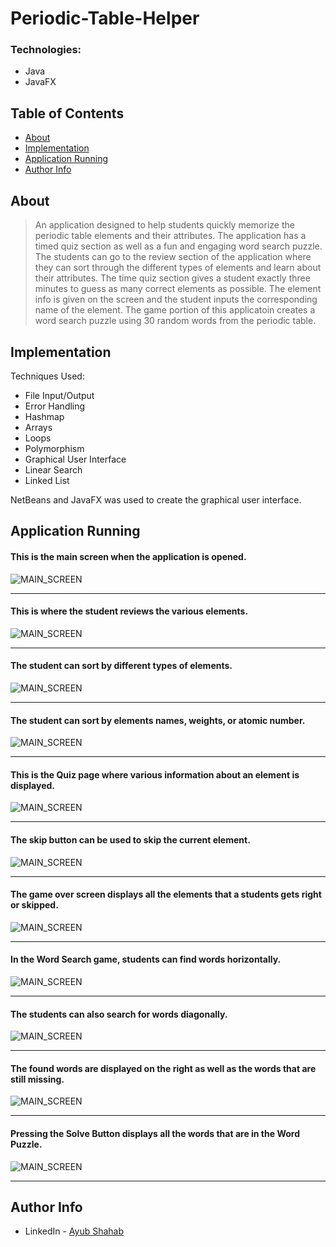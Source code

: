 # Periodic-Table-Helper

### Technologies:

- Java
- JavaFX

## Table of Contents

- [About](#about)
- [Implementation](#implementation)
- [Application Running](#application-running)
- [Author Info](#author-info)

## About

> An application designed to help students quickly memorize the periodic table elements and their attributes. The application has a timed quiz section as well as a fun and engaging word search puzzle. The students can go to the review section of the application where they can sort through the different types of elements and learn about their attributes. The time quiz section gives a student exactly three minutes to guess as many correct elements as possible. The element info is given on the screen and the student inputs the corresponding name of the element. The game portion of this applicatoin creates a word search puzzle using 30 random words from the periodic table.

## Implementation

Techniques Used:
- File Input/Output
- Error Handling
- Hashmap
- Arrays
- Loops
- Polymorphism
- Graphical User Interface
- Linear Search
- Linked List

NetBeans and JavaFX was used to create the graphical user interface.

## Application Running

#### This is the main screen when the application is opened.
![MAIN_SCREEN](README-images/mainScreen.PNG)

---

#### This is where the student reviews the various elements.
![MAIN_SCREEN](README-images/overView.PNG)

---

#### The student can sort by different types of elements.
![MAIN_SCREEN](README-images/sortTypes.PNG)

---

#### The student can sort by elements names, weights, or atomic number.
![MAIN_SCREEN](README-images/sortingTypes.jpg)

---

#### This is the Quiz page where various information about an element is displayed.
![MAIN_SCREEN](README-images/quizImage.jpg)

---

#### The skip button can be used to skip the current element.
![MAIN_SCREEN](README-images/skipButton.jpg)

---

#### The game over screen displays all the elements that a students gets right or skipped.
![MAIN_SCREEN](README-images/gameOverImage.jpg)

---

#### In the Word Search game, students can find words horizontally.
![MAIN_SCREEN](README-images/horizontalWords.jpg)

---

#### The students can also search for words diagonally.
![MAIN_SCREEN](README-images/diagonalWords.jpg)

---

#### The found words are displayed on the right as well as the words that are still missing.
![MAIN_SCREEN](README-images/findingWords.jpg)

---

#### Pressing the Solve Button displays all the words that are in the Word Puzzle.
![MAIN_SCREEN](README-images/solvePuzzleVid.gif)

---

## Author Info

* LinkedIn - [Ayub Shahab](https://www.linkedin.com/in/ayub-shahab-98b950202/)
